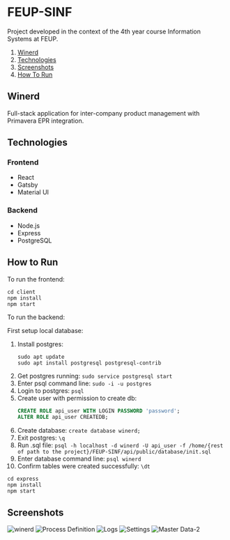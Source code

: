 # FEUP-SINF
Project developed in the context of the 4th year course Information Systems at FEUP.

1. [Winerd](#winerd)
2. [Technologies](#technologies)
3. [Screenshots](#screenshots)
4. [How To Run](#how-to-run)

## Winerd 
Full-stack application for inter-company product management with Primavera EPR integration.

## Technologies
### Frontend
* React
* Gatsby
* Material UI

### Backend
* Node.js
* Express
* PostgreSQL

## How to Run

To run the frontend:
```
cd client
npm install
npm start
```

To run the backend:

First setup local database:

1.  Install postgres:
    ```
    sudo apt update
    sudo apt install postgresql postgresql-contrib
    ```
2.  Get postgres running: 
    `sudo service postgresql start`
3.  Enter psql command line: 
    `sudo -i -u postgres`
4.  Login to postgres:
    `psql`
5.  Create user with permission to create db:
    ```sql
    CREATE ROLE api_user WITH LOGIN PASSWORD 'password';
    ALTER ROLE api_user CREATEDB;
    ```
6.  Create database:
    `create database winerd;`
7.  Exit postgres:
    `\q`
8.  Run .sql file:
    `psql -h localhost -d winerd -U api_user -f /home/{rest of path to the project}/FEUP-SINF/api/public/database/init.sql`
9.  Enter database command line:
    `psql winerd`
10. Confirm tables were created successfully:
    `\dt`

```
cd express
npm install
npm start
```

## Screenshots
![winerd](https://user-images.githubusercontent.com/25825387/113176222-27514100-9244-11eb-861e-ba362aae230a.png)
![Process Definition](https://user-images.githubusercontent.com/25825387/113176249-2cae8b80-9244-11eb-974c-b4190d21453f.png)
![Logs](https://user-images.githubusercontent.com/25825387/113176251-2d472200-9244-11eb-997b-ff39a7372a2a.png)
![Settings](https://user-images.githubusercontent.com/25825387/113176254-2ddfb880-9244-11eb-856b-c148eadae9b7.png)
![Master Data-2](https://user-images.githubusercontent.com/25825387/113176257-2e784f00-9244-11eb-8bd2-a4e837c82e85.png)
